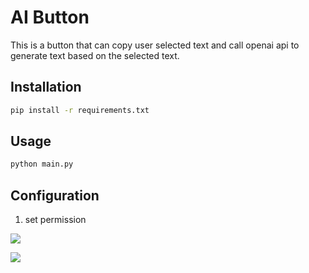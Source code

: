
# AI Button

This is a button that can copy user selected text and call openai api to generate text based on the selected text.


## Installation

```bash
pip install -r requirements.txt
```

## Usage

```bash
python main.py
```

## Configuration

1. set permission

![](https://tczimg.s3.amazonaws.com/vscode/578057803a4d47c7b20473ec92c52c29.png)


![](https://tczimg.s3.amazonaws.com/vscode/2c37ba1883d84bffad4b37bf3b318c6c.png)